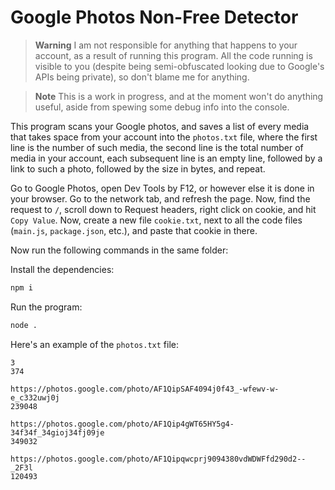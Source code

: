 # Google Photos Non-Free Detector

> **Warning**
> I am not responsible for anything that happens to your account, as a result of running this program. All the code running is visible to you (despite being semi-obfuscated looking due to Google's APIs being private), so don't blame me for anything.

> **Note**
> This is a work in progress, and at the moment won't do anything useful, aside from spewing some debug info into the console.

This program scans your Google photos, and saves a list of every media that takes space from your account into the `photos.txt` file, where the first line is the number of such media, the second line is the total number of media in your account, each subsequent line is an empty line, followed by a link to such a photo, followed by the size in bytes, and repeat.

Go to Google Photos, open Dev Tools by F12, or however else it is done in your browser. Go to the network tab, and refresh the page. Now, find the request to `/`, scroll down to Request headers, right click on cookie, and hit `Copy Value`. Now, create a new file `cookie.txt`, next to all the code files (`main.js`, `package.json`, etc.), and paste that cookie in there.

Now run the following commands in the same folder:

Install the dependencies:

```sh
npm i
```

Run the program:

```sh
node .
```

Here's an example of the `photos.txt` file:

```
3
374

https://photos.google.com/photo/AF1QipSAF4094j0f43_-wfewv-w-e_c332uwj0j
239048

https://photos.google.com/photo/AF1Qip4gWT65HY5g4-34f34f_34gioj34fj09je
349032

https://photos.google.com/photo/AF1Qipqwcprj9094380vdWDWFfd290d2--_2F3l
120493
```
